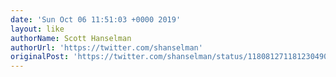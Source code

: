 ```yaml
---
date: 'Sun Oct 06 11:51:03 +0000 2019'
layout: like
authorName: Scott Hanselman
authorUrl: 'https://twitter.com/shanselman'
originalPost: 'https://twitter.com/shanselman/status/1180812711812304901'
---
```

